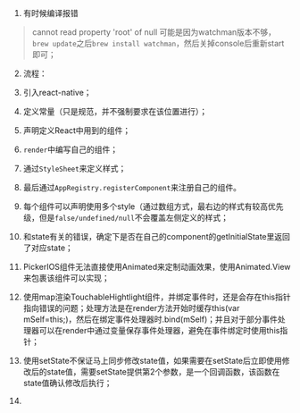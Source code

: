 1. 有时候编译报错
> cannot read property 'root' of null
可能是因为watchman版本不够，`brew update`之后`brew install watchman`，然后关掉console后重新start即可；

2. 流程：
  1. 引入react-native；
  2. 定义常量（只是规范，并不强制要求在该位置进行）；
  3. 声明定义React中用到的组件；
  4. `render`中编写自己的组件；
  5. 通过`StyleSheet`来定义样式；
  6. 最后通过`AppRegistry.registerComponent`来注册自己的组件。

3. 每个组件可以声明使用多个style（通过数组方式，最右边的样式有较高优先级，但是`false/undefined/null`不会覆盖左侧定义的样式；

4. 和state有关的错误，确定下是否在自己的component的getInitialState里返回了对应state；

5. PickerIOS组件无法直接使用Animated来定制动画效果，使用Animated.View来包裹该组件可以实现；

6. 使用map渲染TouchableHightlight组件，并绑定事件时，还是会存在this指针指向错误的问题；处理方法是在render方法开始时缓存this(var mSelf=this;)，然后在绑定事件处理器时.bind(mSelf)；并且对于部分事件处理器可以在render中通过变量保存事件处理器，避免在事件绑定时使用this指针；

7. 使用setState不保证马上同步修改state值，如果需要在setState后立即使用修改后的state值，需要setState提供第2个参数，是一个回调函数，该函数在state值确认修改后执行；

8. 
